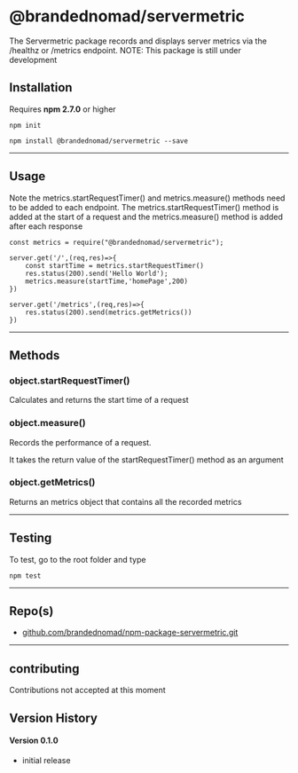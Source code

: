@brandednomad/servermetric
==
The Servermetric package records and displays server metrics via the /healthz or /metrics endpoint. NOTE: This package is still under development

## Installation

Requires __npm 2.7.0__ or higher

`npm init`

`npm install @brandednomad/servermetric --save`

***

## Usage

Note the metrics.startRequestTimer() and metrics.measure() methods need to be added to each endpoint. The metrics.startRequestTimer() method is added at the start of a request and the metrics.measure() method is added after each response

    const metrics = require("@brandednomad/servermetric");
    
    server.get('/',(req,res)=>{
        const startTime = metrics.startRequestTimer()
        res.status(200).send('Hello World');
        metrics.measure(startTime,'homePage',200)
    })

    server.get('/metrics',(req,res)=>{
        res.status(200).send(metrics.getMetrics())
    })

***

## Methods

### object.startRequestTimer()

Calculates and returns the start time of a request

### object.measure()

Records the performance of a request.

It takes the return value of the startRequestTimer() method as an argument

### object.getMetrics()

Returns an metrics object that contains all the recorded metrics


***

## Testing

To test, go to the root folder and type 

`npm test`

***

## Repo(s)

* [github.com/brandednomad/npm-package-servermetric.git](https://github.com/BrandedNomad/npm-package-servermetric.git)

***

## contributing

Contributions not accepted at this moment

## Version History


#### Version 0.1.0

* initial release
